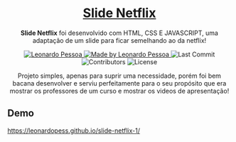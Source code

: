 <h1 align="center">
  <a href="https://leonardopess.github.io/slide-netflix-1/" target="_blank">
    Slide Netflix
  </a>
</h1>

<p align="center"><b>Slide Netflix</b> foi desenvolvido com HTML, CSS E JAVASCRIPT, uma adaptação de um slide para ficar semelhando ao da netflix!</p>

<p align="center">
   <a href="https://www.linkedin.com/in/leonardo-pessoa-5733121b5/">
      <img alt="Leonardo Pessoa" src="https://img.shields.io/badge/-Leonardo Pessoa-4e5acf?style=flat&logo=Linkedin&logoColor=white" />
   </a>
  
  <a href="https://github.com/LeonardoPess">
    <img alt="Made by Leonardo Pessoa" src="https://img.shields.io/badge/made%20by-Leonardo%20Pessoa-5965e0">
  </a>

  <img alt="Last Commit" src="https://img.shields.io/github/last-commit/LeonardoPess/slide-netflix-1?color=rgb(89,101,224)%22">

  <img alt="Contributors" src="https://img.shields.io/github/contributors/LeonardoPess/slide-netflix-1?color=rgb(89,101,224)">

  <img alt="License" src="https://img.shields.io/badge/license-MIT-%2304D361?color=rgb(89,101,224)">
</p>

<p align="center">Projeto simples, apenas para suprir uma necessidade, porém foi bem bacana desenvolver e serviu perfeitamente para o seu propósito que era mostrar os professores de um curso e mostrar os videos de apresentação!</p>

## Demo
https://leonardopess.github.io/slide-netflix-1/
